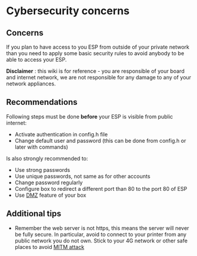 # Cybersecurity concerns

## Concerns

If you plan to have access to you ESP from outside of your private network than you need to apply some basic security rules to avoid anybody to be able to access your ESP.

__Disclaimer__ : this wiki is for reference - you are responsible of your board and internet network, we are not responsible for any damage to any of your network appliances.

## Recommendations

Following steps must be done **before** your ESP is visible from public internet:

- Activate authentication in config.h file
- Change default user and password (this can be done from config.h or later with commands)

Is also strongly recommended to:

- Use strong passwords
- Use unique passwords, not same as for other accounts
- Change password regularly
- Configure box to redirect a different port than 80 to the port 80 of ESP
- Use [DMZ](https://en.wikipedia.org/wiki/DMZ_(computing)) feature of your box

## Additional tips

- Remember the web server is not https, this means the server will never be fully secure. In particular, avoid to connect to your printer from any public network you do not own. Stick to your 4G network or other safe places to avoid [MITM attack](https://en.wikipedia.org/wiki/Man-in-the-middle_attack)
